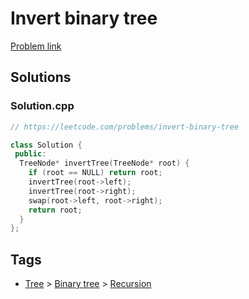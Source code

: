 # Invert binary tree

[Problem link](https://leetcode.com/problems/invert-binary-tree)

## Solutions


### Solution.cpp
```cpp
// https://leetcode.com/problems/invert-binary-tree

class Solution {
 public:
  TreeNode* invertTree(TreeNode* root) {
    if (root == NULL) return root;
    invertTree(root->left);
    invertTree(root->right);
    swap(root->left, root->right);
    return root;
  }
};
```
## Tags

* [Tree](/Collections/tree.md#tree) > [Binary tree](/Collections/tree.md#binary-tree) > [Recursion](/Collections/tree.md#recursion)
